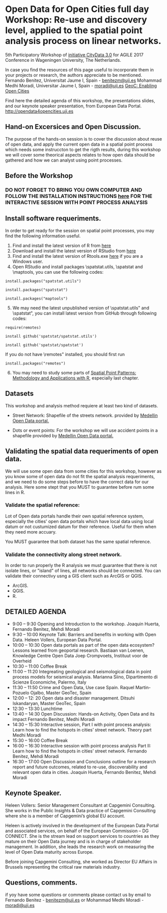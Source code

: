 # Open Data for Open Cities full day Workshop: Re-use and discovery level, applied to the spatial point analysis process on linear networks.

5th Participatory Workshop of [initiative CityData 3.0](http://opendata4opencities.uji.es) for AGILE 2017 Conference in  Wageningen University, The Netherlands.

In case you find the resources of this page useful to incorporate them in your projects or research, the authors appreciate to be mentioned. 
Fernando Benitez, Universitat Jaume I, Spain - benitezm@uji.es
Mohammad Medhi Moradi, Universitar Jaume I, Spain - moradi@uji.es
[GeoC: Enabling Open Cities](http://geo-c.eu/)

Find here the detailed agenda of this workshop, the presentations slides, and our keynote speaker presentation, from European Data Portal. http://opendata4opencities.uji.es

## Hand-on Excersices and Open Discussion. 
The purpose of the hands-on session is to cover the discussion about reuse of open data, and apply the current open data in a spatial point process which needs some instruccton to get the rigth results, during this workshop we will cover some theorical aspects relates to how open data should be gathered and how we can analyst using point processes.

## Before the Workshop

### DO NOT FORGET TO BRING YOU OWN COMPUTER AND FOLLOW THE INSTALLATION INSTRUCTIONS [here](https://github.com/GeoTecINIT/OpenData4OpenCities/blob/master/Installation%20Instruccions/Instuctions4SpatialPointProcessAnalysis.pdf) FOR THE INTERACTIVE SESSION WITH POINT PROCESS ANALYSIS 

## Install software requeriments.

In order to get ready for the session on spatial point processes, you may find the following information
useful.
1. Find and install the latest version of R from [here](https://cran.r-project.org/)
2. Download and install the latest version of RStudio from [here](https://www.rstudio.com/products/rstudio/download2/)
3. Find and install the latest version of Rtools.exe [here](https://cran.r-project.org/) if you are a Windows user. 
4. Open RStudio and install packages \spatstat.utils, \spatstat and \maptools, you can use the following codes:
```
install.packages("spatstat.utils")
```
```
install.packages("spatstat")
```
```
install.packages("maptools")
```
5. We may need the latest unpublished version of \spatstat.utils" and \spatstat", you can install
latest version from GitHub through following codes:
```
require(remotes)
```
```
install github('spatstat/spatstat.utils')
```
```
install github('spatstat/spatstat')
```
If you do not have \remotes" installed, you should first run
```
install.packages("remotes")
```
6. You may need to study some parts of [Spatial Point Patterns: Methodology and Applications with
R](https://www.crcpress.com/Spatial-Point-Patterns-Methodology-and-Applications-with-R/Baddeley-Rubak-Turner/p/book/9781482210200), especially last chapter.

## Datasets 

This workshop and analysis method requiere at least two kind of datasets.

* Street Network:
Shapefile of the streets network. provided by [Medellin Open Data portal.](https://geomedellin-m-medellin.opendata.arcgis.com/)

* Dots or event points:
For the workshop we will use accident points in a shapefile provided by [Medellin Open Data portal.](https://geomedellin-m-medellin.opendata.arcgis.com/)


## Validating the spatial data requeriments of open data.
We will use some open data from some cities for this workshop, however as you know some of open data do not fit the spatial analysis requeriments, and we need to do some steps before to have the correct data for our analysis. Here some stept that you MUST to guarantee before rum some lines in R. 

### Validate the spatial reference:
Lot of Open data portals handle their own spatial reference system, especially the cities' open data portals which have local data using local datum or not custumized datum for their reference. Useful for them when they need more accuary.

You MUST guarantee that both dataset has the same spatial reference. 

### Validate the connectivity along street network.
In order to run properly the R analysis we must guarantee that there is not isolate lines, or "island" of lines, all networks should be connected. 
You can validate their connectivy usng a GIS client such as ArcGIS or QGIS.
* ArcGIS.
* QGIS.
* R.


## DETAILED AGENDA 

* 9:00 – 9:30	Opening and Introduction to the workshop.	Joaquin Huerta, Fernando Benitez, Mehdi Moradi
* 9:30 – 10:00	Keynote Talk:  Barriers and benefits in working with Open Data.	Heleen Vollers, European Data Portal.
* 10:00 – 10:30	Open data portals as part of the open data ecosystem? Lessons learned from geoportal research.	Bastiaan van Loenen, Knowledge Centre Open Data
Joep Crompvoets, Instituut voor de Overheid
* 10:30 – 11:00	Coffee Break
* 11:00 – 11:20	Integreating geological and seismological data in
point process models for seismical analysis.	Marianna Siino,  Dipartimento di Scienze Economiche, Palermo, Italy
* 11:30 – 11:50	Crime and Open Data, Use case Spain.	Raquel Martin-Pozuelo Ojalbo, Master GeoTec, Spain
* 12:00 – 12: 20	Open data and disaster management.	Ditsuhi Iskandaryan, Master GeoTec, Spain
* 12:30 – 13:30	Lunchtime
* 13:40 – 14:30	Open Discussion:  Hands-on Activity, Open Data and its impact	Fernando Benitez, Medhi Moradi
* 14:30 – 15:30	Interactive session,  Part I with point process analysis: Learn how to find the hotspots in cities’ street network. Theory part	Medhi Moradi
* 15:30 – 16:00	Coffee Break
* 16:00 – 16:30	Interactive session with point process analysis Part II: Learn how to find the hotspots in cities’ street network.	Fernando Benitez,  Mehdi Moradi
* 16:30 – 17:00	Open Discussion and Conclusions outline for a research report and future outcomes, related to re-use, discoverability and relevant open data in cities.	Joaquin Huerta, Fernando Benitez, Mehdi Moradi

## Keynote Speaker.

Heleen Vollers: Senior Management Consultant at Capgemini Consulting. She works in the Public Insights & Data practice of Capgemini Consulting where she is a member of Capgemini’s global EU account.

Heleen is actively involved in the development of the European Data Portal and associated services, on behalf of the European Commission – DG CONNECT. She is the stream lead on support services to countries as they mature on their Open Data journey and is in charge of stakeholder management. In addition, she leads the research work on measuring the level of Open Data maturity across Europe.

Before joining Capgemini Consulting, she worked as Director EU Affairs in Brussels representing the critical raw materials industry.

## Questions, comments.

if yoy have some questions or comments please contact us by email to Fernando Benitez - benitezm@uji.es or Mohammad Medhi Moradi - moradi@uji.es

